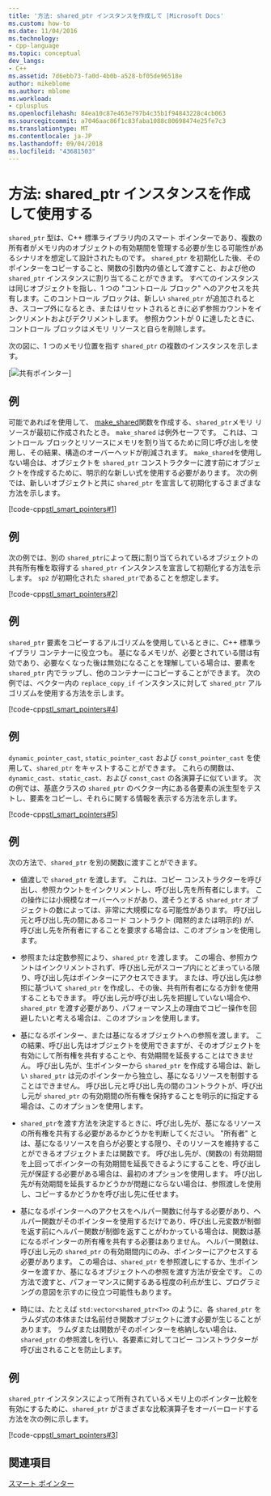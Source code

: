 ```yaml
---
title: '方法: shared_ptr インスタンスを作成して |Microsoft Docs'
ms.custom: how-to
ms.date: 11/04/2016
ms.technology:
- cpp-language
ms.topic: conceptual
dev_langs:
- C++
ms.assetid: 7d6ebb73-fa0d-4b0b-a528-bf05de96518e
author: mikeblome
ms.author: mblome
ms.workload:
- cplusplus
ms.openlocfilehash: 84ea10c87e463e797b4c35b1f94843228c4cb063
ms.sourcegitcommit: a7046aac86f1c83faba1088c80698474e25fe7c3
ms.translationtype: MT
ms.contentlocale: ja-JP
ms.lasthandoff: 09/04/2018
ms.locfileid: "43681503"
---
```

# <a name="how-to-create-and-use-sharedptr-instances"></a>方法: shared_ptr インスタンスを作成して使用する
`shared_ptr` 型は、C++ 標準ライブラリ内のスマート ポインターであり、複数の所有者がメモリ内のオブジェクトの有効期間を管理する必要が生じる可能性があるシナリオを想定して設計されたものです。 `shared_ptr` を初期化した後、そのポインターをコピーすること、関数の引数内の値として渡すこと、および他の `shared_ptr` インスタンスに割り当てることができます。 すべてのインスタンスは同じオブジェクトを指し、1 つの "コントロール ブロック" へのアクセスを共有します。このコントロール ブロックは、新しい `shared_ptr` が追加されるとき、スコープ外になるとき、またはリセットされるときに必ず参照カウントをインクリメントおよびデクリメントします。 参照カウントが 0 に達したときに、コントロール ブロックはメモリ リソースと自らを削除します。  
  
 次の図に、1 つのメモリ位置を指す `shared_ptr` の複数のインスタンスを示します。  
  
 [![共有ポインター](../cpp/media/shared_ptr.png "shared_ptr")]  
  
## <a name="example"></a>例  
 可能であればを使用して、 [make_shared](../standard-library/memory-functions.md#make_shared)関数を作成する、`shared_ptr`メモリ リソースが最初に作成されたとき。 `make_shared` は例外セーフです。 これは、コントロール ブロックとリソースにメモリを割り当てるために同じ呼び出しを使用し、その結果、構造のオーバーヘッドが削減されます。 `make_shared`を使用しない場合は、オブジェクトを `shared_ptr` コンストラクターに渡す前にオブジェクトを作成するために、明示的な新しい式を使用する必要があります。 次の例では、新しいオブジェクトと共に `shared_ptr` を宣言して初期化するさまざまな方法を示します。  
  
 [!code-cpp[stl_smart_pointers#1](../cpp/codesnippet/CPP/how-to-create-and-use-shared-ptr-instances_1.cpp)]  
  
## <a name="example"></a>例  
 次の例では、別の `shared_ptr`によって既に割り当てられているオブジェクトの共有所有権を取得する `shared_ptr` インスタンスを宣言して初期化する方法を示します。 `sp2` が初期化された `shared_ptr`であることを想定します。  
  
 [!code-cpp[stl_smart_pointers#2](../cpp/codesnippet/CPP/how-to-create-and-use-shared-ptr-instances_2.cpp)]  
  
## <a name="example"></a>例  
 `shared_ptr` 要素をコピーするアルゴリズムを使用しているときに、C++ 標準ライブラリ コンテナーに役立つも。 基になるメモリが、必要とされている間は有効であり、必要なくなった後は無効になることを理解している場合は、要素を `shared_ptr` 内でラップし、他のコンテナーにコピーすることができます。 次の例では、ベクター内の `replace_copy_if` インスタンスに対して `shared_ptr` アルゴリズムを使用する方法を示します。  
  
 [!code-cpp[stl_smart_pointers#4](../cpp/codesnippet/CPP/how-to-create-and-use-shared-ptr-instances_3.cpp)]  
  
## <a name="example"></a>例  
 `dynamic_pointer_cast`, `static_pointer_cast` および `const_pointer_cast` を使用して、`shared_ptr` をキャストすることができます。 これらの関数は、`dynamic_cast`、`static_cast`、および `const_cast` の各演算子に似ています。 次の例では、基底クラスの `shared_ptr` のベクター内にある各要素の派生型をテストし、要素をコピーし、それらに関する情報を表示する方法を示します。  
  
 [!code-cpp[stl_smart_pointers#5](../cpp/codesnippet/CPP/how-to-create-and-use-shared-ptr-instances_4.cpp)]  
  
## <a name="example"></a>例  
 次の方法で、`shared_ptr` を別の関数に渡すことができます。  
  
-   値渡しで `shared_ptr` を渡します。 これは、コピー コンストラクターを呼び出し、参照カウントをインクリメントし、呼び出し先を所有者にします。 この操作には小規模なオーバーヘッドがあり、渡そうとする `shared_ptr` オブジェクトの数によっては、非常に大規模になる可能性があります。 呼び出し元と呼び出し先の間にあるコード コントラクト (暗黙的または明示的) が、呼び出し先を所有者にすることを要求する場合は、このオプションを使用します。  
  
-   参照または定数参照により、`shared_ptr` を渡します。 この場合、参照カウントはインクリメントされず、呼び出し元がスコープ内にとどまっている限り、呼び出し先はポインターにアクセスできます。 または、呼び出し先は参照に基づいて `shared_ptr` を作成し、その後、共有所有者になる方針を使用することもできます。 呼び出し元が呼び出し先を把握していない場合や、`shared_ptr` を渡す必要があり、パフォーマンス上の理由でコピー操作を回避したいと考える場合は、このオプションを使用します。  
  
-   基になるポインター、または基になるオブジェクトへの参照を渡します。 この結果、呼び出し先はオブジェクトを使用できますが、そのオブジェクトを有効にして所有権を共有することや、有効期間を延長することはできません。 呼び出し先が、生ポインターから `shared_ptr` を作成する場合は、新しい `shared_ptr` は元のポインターから独立し、基になるリソースを制御することはできません。 呼び出し元と呼び出し先の間のコントラクトが、呼び出し元が `shared_ptr` の有効期間の所有権を保持することを明示的に指定する場合は、このオプションを使用します。  
  
-   `shared_ptr`を渡す方法を決定するときに、呼び出し先が、基になるリソースの所有権を共有する必要があるかどうかを判断してください。 "所有者" とは、基になるリソースを自らが必要とする限り、そのリソースを維持することができるオブジェクトまたは関数です。 呼び出し先が、(関数の) 有効期間を上回ってポインターの有効期間を延長できるようにすることを、呼び出し元が保証する必要がある場合は、最初のオプションを使用します。 呼び出し先が有効期間を延長するかどうかが問題にならない場合は、参照渡しを使用し、コピーするかどうかを呼び出し先に任せます。  
  
-   基になるポインターへのアクセスをヘルパー関数に付与する必要があり、ヘルパー関数がそのポインターを使用するだけであり、呼び出し元変数が制御を返す前にヘルパー関数が制御を返すことがわかっている場合は、関数は基になるポインターの所有権を共有する必要はありません。 ヘルパー関数は、呼び出し元の `shared_ptr` の有効期間内にのみ、ポインターにアクセスする必要があります。 この場合は、`shared_ptr` を参照渡しにするか、生ポインターを渡すか、基になるオブジェクトへの参照を渡す方法が安全です。 この方法で渡すと、パフォーマンスに関するある程度の利点が生じ、プログラミングの意図を示すのに役立つ可能性もあります。  
  
-   時には、たとえば `std:vector<shared_ptr<T>>` のように、各 `shared_ptr` をラムダ式の本体または名前付き関数オブジェクトに渡す必要が生じることがあります。 ラムダまたは関数がそのポインターを格納しない場合は、`shared_ptr` の参照渡しを行い、各要素に対してコピー コンストラクターが呼び出されることを防止します。    
  
## <a name="example"></a>例  
 `shared_ptr` インスタンスによって所有されているメモリ上のポインター比較を有効にするために、`shared_ptr` がさまざまな比較演算子をオーバーロードする方法を次の例に示します。  
  
 [!code-cpp[stl_smart_pointers#3](../cpp/codesnippet/CPP/how-to-create-and-use-shared-ptr-instances_6.cpp)]  
  
## <a name="see-also"></a>関連項目  
 [スマート ポインター](../cpp/smart-pointers-modern-cpp.md)